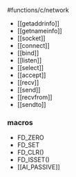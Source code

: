 #functions/c/network
* [[getaddrinfo]]
* [[getnameinfo]]
* [[socket]]
* [[connect]]
* [[bind]]
* [[listen]]
* [[select]]
* [[accept]]
* [[recv]]
* [[send]]
* [[recvfrom]]
* [[sendto]]

### macros
* FD_ZERO
* FD_SET
* FD_CLR()
* FD_ISSET()
* [[AI_PASSIVE]]